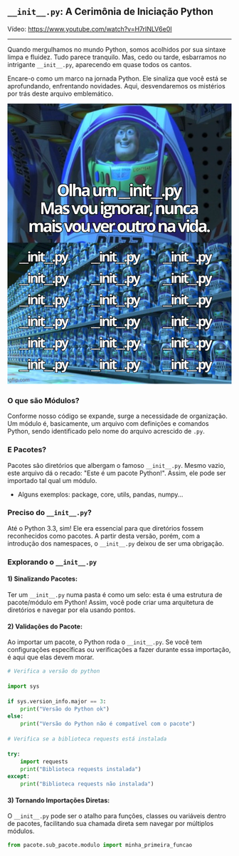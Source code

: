 ## `__init__.py`: A Cerimônia de Iniciação Python

Vídeo: https://www.youtube.com/watch?v=H7rINLV6e0I
_____

Quando mergulhamos no mundo Python, somos acolhidos por sua sintaxe limpa e fluidez. Tudo parece tranquilo. Mas, cedo ou tarde, esbarramos no intrigante `__init__.py`, aparecendo em quase todos os cantos.

Encare-o como um marco na jornada Python. Ele sinaliza que você está se aprofundando, enfrentando novidades. Aqui, desvendaremos os mistérios por trás deste arquivo emblemático.

![InitAdventures](./static/image/meme.png)

### O que são Módulos?

Conforme nosso código se expande, surge a necessidade de organização. Um módulo é, basicamente, um arquivo com definições e comandos Python, sendo identificado pelo nome do arquivo acrescido de `.py`.

### E Pacotes?

Pacotes são diretórios que albergam o famoso `__init__.py`. Mesmo vazio, este arquivo dá o recado: "Este é um pacote Python!". Assim, ele pode ser importado tal qual um módulo.

* Alguns exemplos: package, core, utils, pandas, numpy...

### Preciso do `__init__.py`?

Até o Python 3.3, sim! Ele era essencial para que diretórios fossem reconhecidos como pacotes. A partir desta versão, porém, com a introdução dos namespaces, o `__init__.py` deixou de ser uma obrigação.

### Explorando o `__init__.py`

#### 1) Sinalizando Pacotes:

Ter um `__init__.py` numa pasta é como um selo: esta é uma estrutura de pacote/módulo em Python! Assim, você pode criar uma arquitetura de diretórios e navegar por ela usando pontos.

#### 2) Validações do Pacote:

Ao importar um pacote, o Python roda o `__init__.py`. Se você tem configurações específicas ou verificações a fazer durante essa importação, é aqui que elas devem morar.

```python
# Verifica a versão do python

import sys

if sys.version_info.major == 3:
    print("Versão do Python ok")
else:
    print("Versão do Python não é compatível com o pacote")

# Verifica se a biblioteca requests está instalada

try:
    import requests
    print("Biblioteca requests instalada")
except:
    print("Biblioteca requests não instalada")
```

#### 3) Tornando Importações Diretas:

O `__init__.py` pode ser o atalho para funções, classes ou variáveis dentro de pacotes, facilitando sua chamada direta sem navegar por múltiplos módulos.

```python
from pacote.sub_pacote.modulo import minha_primeira_funcao
```
